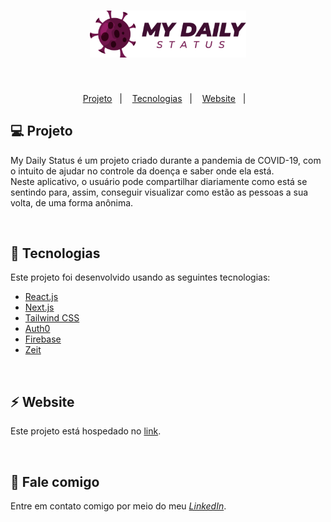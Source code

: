 <h1 align="center">
    <img alt="MyDailyStatus" title="#fullstacklab" src="public/logo.png" width="250px" />
</h1>
<br>

<p align="center">
<a href="#-projeto">Projeto</a>&nbsp;&nbsp;&nbsp;|&nbsp;&nbsp;&nbsp;
  <a href="#rocket-tecnologias">Tecnologias</a>&nbsp;&nbsp;&nbsp;|&nbsp;&nbsp;&nbsp;  
  <a href="#zap-website">Website</a>&nbsp;&nbsp;&nbsp;|&nbsp;&nbsp;&nbsp;
</p>


## 💻 Projeto
My Daily Status é um projeto criado durante a pandemia de COVID-19, com o intuito de ajudar no controle da doença e saber onde ela está.<br>
Neste aplicativo, o usuário pode compartilhar diariamente como está se sentindo para, assim, conseguir visualizar como estão as pessoas a sua volta, de uma forma anônima.

<br>

## :rocket: Tecnologias

Este projeto foi desenvolvido usando as seguintes tecnologias:

- [React.js](https://reactjs.org)
- [Next.js](https://nextjs.org/)
- [Tailwind CSS](https://tailwindcss.com/)
- [Auth0](http://auth0.com/)
- [Firebase](https://firebase.google.com/?hl=pt-br)
- [Zeit](https://zeit.co/)

<br>

## :zap: Website

Este projeto está hospedado no [link](https://mydailystatus.andreirosa.now.sh/).

<br>

💬 Fale comigo
------------------
Entre em contato comigo por meio do meu [*LinkedIn*](https://www.linkedin.com/in/andreifrosa).
